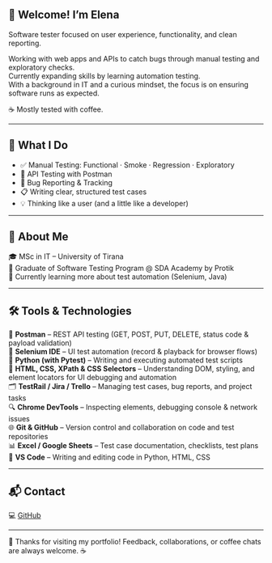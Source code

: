## 👋 Welcome! I’m Elena

Software tester focused on user experience, functionality, and clean reporting.

Working with web apps and APIs to catch bugs through manual testing and exploratory checks.  
Currently expanding skills by learning automation testing.  
With a background in IT and a curious mindset, the focus is on ensuring software runs as expected.

☕ Mostly tested with coffee.


---

## 🔧 What I Do

- ✅ Manual Testing: Functional · Smoke · Regression · Exploratory  
- 🧪 API Testing with Postman  
- 🐛 Bug Reporting & Tracking  
- 📋 Writing clear, structured test cases  
- 💡 Thinking like a user (and a little like a developer)

---

## 🧠 About Me

🎓 MSc in IT – University of Tirana  
🎯 Graduate of Software Testing Program @ SDA Academy by Protik  
🌱 Currently learning more about test automation (Selenium, Java)

---

## 🛠 Tools & Technologies

🔧 **Postman** – REST API testing (GET, POST, PUT, DELETE, status code & payload validation)  
🧪 **Selenium IDE** – UI test automation (record & playback for browser flows)  
🐍 **Python (with Pytest)** – Writing and executing automated test scripts  
🧠 **HTML, CSS, XPath & CSS Selectors** – Understanding DOM, styling, and element locators for UI debugging and automation  
🗂 **TestRail / Jira / Trello** – Managing test cases, bug reports, and project tasks  
🔍 **Chrome DevTools** – Inspecting elements, debugging console & network issues  
🌐 **Git & GitHub** – Version control and collaboration on code and test repositories  
📊 **Excel / Google Sheets** – Test case documentation, checklists, test plans  
🧩 **VS Code** – Writing and editing code in Python, HTML, CSS

---

## 📬 Contact

💻 [GitHub](https://github.com/Space1111E)

---

🧭 Thanks for visiting my portfolio! Feedback, collaborations, or coffee chats are always welcome. ☕

